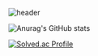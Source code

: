 ![header](https://capsule-render.vercel.app/api?type=transparent&color=random&height=300&section=header&text=SUSOT&20GAME&20PROGRAMER%20render&fontSize=90)


![Anurag's GitHub stats](https://github-readme-stats.vercel.app/api?username=SUSOT&show_icons=true&theme=radical)

[![Solved.ac Profile](http://mazassumnida.wtf/api/generate_badge?boj=SUSOT)](https://solved.ac/SUSOT)<br/>
